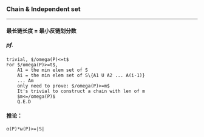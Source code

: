 ### Chain & Independent set
___

####  最长链长度 = 最小反链划分数
##### pf.
	trivial, $/omega(P)<=t$
	For $/omega(P)>=t$,
		A1 = the min elem set of S
		Ai = the min elem set of S\{A1 U A2 ... A(i-1)}
		... Am
		only need to prove: $/omega(P)>=m$
		It's trivial to construct a chain with len of m
		$m<=/omega(P)$
		Q.E.D
#### 推论：
	α(P)*ω(P)>=|S|
